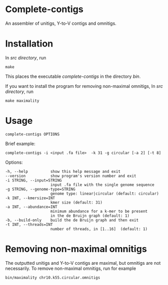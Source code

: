 # Complete-contigs
An assembler of unitigs, Y-to-V contigs and omnitigs.

# Installation

In *src directory*, run

	make

This places the executable *complete-contigs* in the directory *bin*.

If you want to install the program for removing non-maximal omnitigs, In *src directory*, run

	make maximality

# Usage

	complete-contigs OPTIONS

Brief example:

	complete-contigs -i <input .fa file>  -k 31 -g circular [-a 2] [-t 8]

Options:

	-h, --help          show this help message and exit
	--version           show program's version number and exit
	-i STRING, --input=STRING
						input .fa file with the single genome sequence
	-g STRING, --genome-type=STRING 
						genome type: linear|circular (default: circular)
	-k INT, --kmersize=INT
						kmer size (default: 31)
	-a INT, --abundance=INT
						minimum abundance for a k-mer to be present 
						in the de Bruijn graph (default: 1)
	-b, --build-only    build the de Bruijn graph and then exit
	-t INT, --threads=INT
    					number of threads, in [1..16]  (default: 1)

# Removing non-maximal omnitigs

The outputted unitigs and Y-to-V contigs are maximal, but omnitigs are not necessarily. To remove non-maximal omnitigs, run for example
	
	bin/maximality chr10.k55.circular.omnitigs